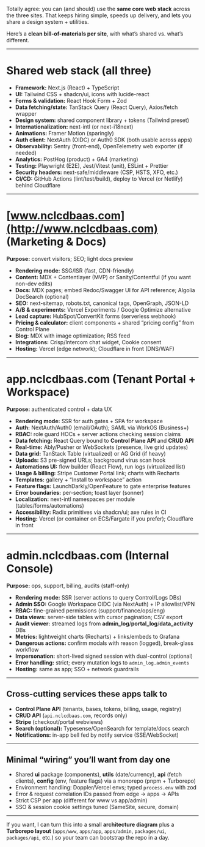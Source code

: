 Totally agree: you can (and should) use the **same core web stack** across the three sites. That keeps hiring simple, speeds up delivery, and lets you share a design system + utilities.

Here’s a **clean bill-of-materials per site**, with what’s shared vs. what’s different.

---

# Shared web stack (all three)

* **Framework:** Next.js (React) + TypeScript
* **UI:** Tailwind CSS + shadcn/ui, icons with lucide-react
* **Forms & validation:** React Hook Form + Zod
* **Data fetching/state:** TanStack Query (React Query), Axios/fetch wrapper
* **Design system:** shared component library + tokens (Tailwind preset)
* **Internationalization:** next-intl (or next-i18next)
* **Animations:** Framer Motion (sparingly)
* **Auth client:** NextAuth (OIDC) or Auth0 SDK (both usable across apps)
* **Observability:** Sentry (front-end), OpenTelemetry web exporter (if needed)
* **Analytics:** PostHog (product) + GA4 (marketing)
* **Testing:** Playwright (E2E), Jest/Vitest (unit), ESLint + Prettier
* **Security headers:** next-safe/middleware (CSP, HSTS, XFO, etc.)
* **CI/CD:** GitHub Actions (lint/test/build), deploy to Vercel (or Netlify) behind Cloudflare

---

# [www.nclcdbaas.com](http://www.nclcdbaas.com) (Marketing & Docs)

**Purpose:** convert visitors; SEO; light docs preview

* **Rendering mode:** SSG/ISR (fast, CDN-friendly)
* **Content:** MDX + Contentlayer (MVP) or Sanity/Contentful (if you want non-dev edits)
* **Docs:** MDX pages; embed Redoc/Swagger UI for API reference; Algolia DocSearch (optional)
* **SEO:** next-sitemap, robots.txt, canonical tags, OpenGraph, JSON-LD
* **A/B & experiments:** Vercel Experiments / Google Optimize alternative
* **Lead capture:** HubSpot/ConvertKit forms (serverless webhook)
* **Pricing & calculator:** client components + shared “pricing config” from Control Plane
* **Blog:** MDX with image optimization; RSS feed
* **Integrations:** Crisp/Intercom chat widget, Cookie consent
* **Hosting:** Vercel (edge network); Cloudflare in front (DNS/WAF)

---

# app.nclcdbaas.com (Tenant Portal + Workspace)

**Purpose:** authenticated control + data UX

* **Rendering mode:** SSR for auth gates + SPA for workspace
* **Auth:** NextAuth/Auth0 (email/OAuth); SAML via WorkOS (Business+)
* **RBAC:** role guard HOCs + server actions checking session claims
* **Data fetching:** React Query bound to **Control Plane API** and **CRUD API**
* **Real-time:** Ably/Pusher or WebSockets (presence, live grid updates)
* **Data grid:** TanStack Table (virtualized) or AG Grid (if heavy)
* **Uploads:** S3 pre-signed URLs; background virus scan hook
* **Automations UI:** flow builder (React Flow), run logs (virtualized list)
* **Usage & billing:** Stripe Customer Portal link; charts with Recharts
* **Templates:** gallery + “Install to workspace” action
* **Feature flags:** LaunchDarkly/OpenFeature to gate enterprise features
* **Error boundaries:** per-section; toast layer (sonner)
* **Localization:** next-intl namespaces per module (tables/forms/automations)
* **Accessibility:** Radix primitives via shadcn/ui; axe rules in CI
* **Hosting:** Vercel (or container on ECS/Fargate if you prefer); Cloudflare in front

---

# admin.nclcdbaas.com (Internal Console)

**Purpose:** ops, support, billing, audits (staff-only)

* **Rendering mode:** SSR (server actions to query Control/Logs DBs)
* **Admin SSO:** Google Workspace OIDC (via NextAuth) + IP allowlist/VPN
* **RBAC:** fine-grained permissions (support/finance/ops/eng)
* **Data views:** server-side tables with cursor pagination; CSV export
* **Audit viewer:** streamed logs from **admin_log**/**portal_log**/**data_activity** DBs
* **Metrics:** lightweight charts (Recharts) + links/embeds to Grafana
* **Dangerous actions:** confirm modals with reason (logged), break-glass workflow
* **Impersonation:** short-lived signed session with dual-control (optional)
* **Error handling:** strict; every mutation logs to `admin_log.admin_events`
* **Hosting:** same as app; SSO + network guardrails

---

## Cross-cutting services these apps talk to

* **Control Plane API** (tenants, bases, tokens, billing, usage, registry)
* **CRUD API** (`api.nclcdbaas.com`, records only)
* **Stripe** (checkout/portal webviews)
* **Search (optional):** Typesense/OpenSearch for template/docs search
* **Notifications:** in-app bell fed by notify service (SSE/WebSocket)

---

## Minimal “wiring” you’ll want from day one

* Shared **ui** package (components), **utils** (date/currency), **api** (fetch clients), **config** (env, feature flags) via a monorepo (pnpm + Turborepo)
* Environment handling: Doppler/Vercel envs; typed `process.env` with zod
* Error & request correlation IDs passed from edge → apps → APIs
* Strict CSP per app (different for www vs app/admin)
* SSO & session cookie settings tuned (SameSite, secure, domain)

---

If you want, I can turn this into a small **architecture diagram** plus a **Turborepo layout** (`apps/www`, `apps/app`, `apps/admin`, `packages/ui`, `packages/api`, etc.) so your team can bootstrap the repo in a day.
